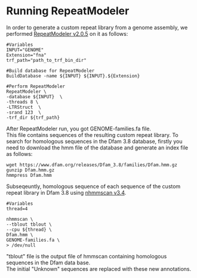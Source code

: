 # Running RepeatModeler
In order to generate a custom repeat library from a genome assembly, we performed [RepeatModeler v2.0.5](https://www.repeatmasker.org/RepeatModeler/) on it as follows:
```
#Variables
INPUT="GENOME"
Extension="fna"
trf_path="path_to_trf_bin_dir"

#Build database for RepeatModeler
BuildDatabase -name ${INPUT} ${INPUT}.${Extension}

#Perform RepeatModeler
RepeatModeler \
-database ${INPUT}  \
-threads 8 \
-LTRStruct  \
-srand 123  \
-trf_dir ${trf_path}
```
After RepeatModeler run, you got GENOME-families.fa file.  
This file contains sequences of the resulting custom repeat library.
To search for homologous sequences in the Dfam 3.8 database, firstly you need to download the hmm file of the database and generate an index file as follows:
```
wget https://www.dfam.org/releases/Dfam_3.8/families/Dfam.hmm.gz
gunzip Dfam.hmm.gz
hmmpress Dfam.hmm
```
Subseqeuntly, homologous sequence of each sequence of the custom repeat library in Dfam 3.8 using [nhmmscan v3.4](https://www.mankier.com/1/nhmmscan).
```
#Variables
thread=4

nhmmscan \
--tblout tblout \
--cpu ${thread} \
Dfam.hmm \
GENOME-families.fa \
> /dev/null
```
"tblout" file is the output file of hmmscan containing homologous sequences in the Dfam data base.  
The initial "Unknown" sequences are replaced with these new annotations.
